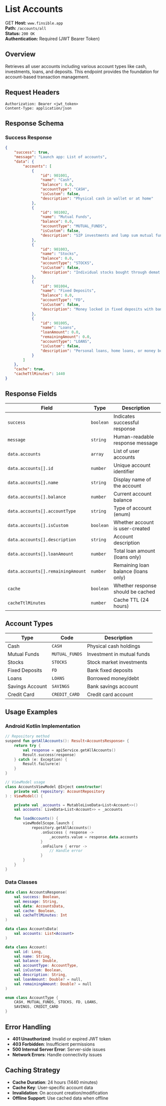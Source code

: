 # List Accounts

<div class="api-endpoint">
  <span class="api-method get">GET</span>
  <strong>Host:</strong> <code>www.finsible.app</code><br>
  <strong>Path:</strong> <code>/accounts/all</code><br>
  <strong>Status:</strong> <code>200 OK</code><br>
  <strong>Authentication:</strong> Required (JWT Bearer Token)
</div>

## Overview

Retrieves all user accounts including various account types like cash, investments, loans, and deposits. This endpoint provides the foundation for account-based transaction management.

## Request Headers

```http
Authorization: Bearer <jwt_token>
Content-Type: application/json
```

## Response Schema

### Success Response

```json
{
    "success": true,
    "message": "Launch app: List of accounts",
    "data": {
        "accounts": [
            {
                "id": 901001,
                "name": "Cash",
                "balance": 0.0,
                "accountType": "CASH",
                "isCustom": false,
                "description": "Physical cash in wallet or at home"
            },
            {
                "id": 901002,
                "name": "Mutual Funds",
                "balance": 0.0,
                "accountType": "MUTUAL_FUNDS",
                "isCustom": false,
                "description": "SIP investments and lump sum mutual funds"
            },
            {
                "id": 901003,
                "name": "Stocks",
                "balance": 0.0,
                "accountType": "STOCKS",
                "isCustom": false,
                "description": "Individual stocks bought through demat account"
            },
            {
                "id": 901004,
                "name": "Fixed Deposits",
                "balance": 0.0,
                "accountType": "FD",
                "isCustom": false,
                "description": "Money locked in fixed deposits with banks"
            },
            {
                "id": 901005,
                "name": "Loans",
                "loanAmount": 0.0,
                "remainingAmount": 0.0,
                "accountType": "LOANS",
                "isCustom": false,
                "description": "Personal loans, home loans, or money borrowed"
            }
        ]
    },
    "cache": true,
    "cacheTtlMinutes": 1440
}
```

## Response Fields

| Field                             | Type      | Description                         |
| --------------------------------- | --------- | ----------------------------------- |
| `success`                         | `boolean` | Indicates successful response       |
| `message`                         | `string`  | Human-readable response message     |
| `data.accounts`                   | `array`   | List of user accounts               |
| `data.accounts[].id`              | `number`  | Unique account identifier           |
| `data.accounts[].name`            | `string`  | Display name of the account         |
| `data.accounts[].balance`         | `number`  | Current account balance             |
| `data.accounts[].accountType`     | `string`  | Type of account (enum)              |
| `data.accounts[].isCustom`        | `boolean` | Whether account is user-created     |
| `data.accounts[].description`     | `string`  | Account description                 |
| `data.accounts[].loanAmount`      | `number`  | Total loan amount (loans only)      |
| `data.accounts[].remainingAmount` | `number`  | Remaining loan balance (loans only) |
| `cache`                           | `boolean` | Whether response should be cached   |
| `cacheTtlMinutes`                 | `number`  | Cache TTL (24 hours)                |

## Account Types

| Type            | Code           | Description                |
| --------------- | -------------- | -------------------------- |
| Cash            | `CASH`         | Physical cash holdings     |
| Mutual Funds    | `MUTUAL_FUNDS` | Investment in mutual funds |
| Stocks          | `STOCKS`       | Stock market investments   |
| Fixed Deposits  | `FD`           | Bank fixed deposits        |
| Loans           | `LOANS`        | Borrowed money/debt        |
| Savings Account | `SAVINGS`      | Bank savings account       |
| Credit Card     | `CREDIT_CARD`  | Credit card account        |

## Usage Examples

### Android Kotlin Implementation

```kotlin
// Repository method
suspend fun getAllAccounts(): Result<AccountsResponse> {
    return try {
        val response = apiService.getAllAccounts()
        Result.success(response)
    } catch (e: Exception) {
        Result.failure(e)
    }
}

// ViewModel usage
class AccountsViewModel @Inject constructor(
    private val repository: AccountRepository
) : ViewModel() {

    private val _accounts = MutableLiveData<List<Account>>()
    val accounts: LiveData<List<Account>> = _accounts

    fun loadAccounts() {
        viewModelScope.launch {
            repository.getAllAccounts()
                .onSuccess { response ->
                    _accounts.value = response.data.accounts
                }
                .onFailure { error ->
                    // Handle error
                }
        }
    }
}
```

### Data Classes

```kotlin
data class AccountsResponse(
    val success: Boolean,
    val message: String,
    val data: AccountsData,
    val cache: Boolean,
    val cacheTtlMinutes: Int
)

data class AccountsData(
    val accounts: List<Account>
)

data class Account(
    val id: Long,
    val name: String,
    val balance: Double,
    val accountType: AccountType,
    val isCustom: Boolean,
    val description: String,
    val loanAmount: Double? = null,
    val remainingAmount: Double? = null
)

enum class AccountType {
    CASH, MUTUAL_FUNDS, STOCKS, FD, LOANS,
    SAVINGS, CREDIT_CARD
}
```

## Error Handling

-   **401 Unauthorized**: Invalid or expired JWT token
-   **403 Forbidden**: Insufficient permissions
-   **500 Internal Server Error**: Server-side issues
-   **Network Errors**: Handle connectivity issues

## Caching Strategy

-   **Cache Duration**: 24 hours (1440 minutes)
-   **Cache Key**: User-specific account data
-   **Invalidation**: On account creation/modification
-   **Offline Support**: Use cached data when offline
